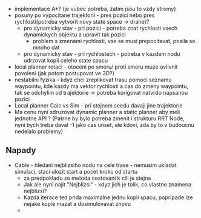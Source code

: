 * implementace A*? (je vubec potreba, zatim jsou to vzdy stromy)
* posuny po vypocitane trajektorii - pres pozici nebo pres rychlosti(potreba vytvorit novy state space -> drahe)?
   * pro dynamicky stav - pri pozici - potreba znat rychlosti vsech dynamickych objektu a upravit tak pozici
     * problem s zmenami rychlosti, vse se musi prepocitavat, posila se mnoho dat 
   * pro dynamicky stav - pri rychlostech - potreba v kazdem nodu udrzovat kopii celeho state spacu
* local planner rotaci - otoceni po smeru/ proti smeru muze ovlivnit povoleni (jak potom postupovat ve 3D?)
* nestabilni fyzika - kdyz chci zreplikovat trasu pomoci seznamu waypointu, kde kazdy ma vektor rychlosti a cas do zmeny waypointu,
    tak se odchylim od trajektorie -> potreba korigovat natvrdo napsanou pozici
* Local planner Calc vs Sim - pri stejnem seedu davaji jine trajektorie
* Ma cenu nyni sdruzovat dynamic planner a static planner aby meli jednotne API ? (Patrne by bylo potreba zmenit i strukturu RRT Node, nyni bych treba daval -1 jako cas unset, ale kdovi, zda by to v budoucnu nedelalo problemy)

## Napady
* Cable - hledani nejblizsiho nodu na cele trase - nemusim ukladat simulaci, staci ulozit start a pocet kroku od startu
  * za predpokladu ze metoda cestovani k cili je stejna
  * Jak ale nyni najit "Nejblizsi" - kdyz jich je tolik, co vlastne znamena nejblizsi?
  * Kazda iterace ted prida maximalne jednu kopii spacu, popripade lze nejake kopie mazat a dosimulovavat znovu
  *  